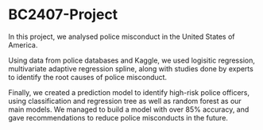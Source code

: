 # BC2407-Project
In this project, we analysed police misconduct in the United States of America.

Using data from police databases and Kaggle, we used logisitic regression, multivariate adaptive regression spline, along with studies done by experts to identify the root causes of police misconduct.

Finally, we created a prediction model to identify high-risk police officers, using classification and regression tree as well as random forest as our main models. We managed to build a model with over 85% accuracy, and gave recommendations to reduce police misconducts in the future.
